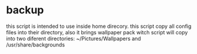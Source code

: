 # backup
this script is intended to use inside home direcory.
this script copy all config files into their directory, also it brings wallpaper pack witch script will copy into two diferent directories:
~/Pictures/Wallpapers and /usr/share/backgrounds

